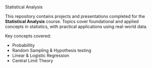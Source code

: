 Statistical Analysis

This repository contains projects and presentations completed for the **Statistical Analysis** course. 
Topics cover foundational and applied concepts in statistics, with practical applications using real-world data.

Key concepts covered: 
- Probabillity
- Random Sampling & Hypothesis testing
- Linear & Logistic Regression
- Central Limit Theory 
